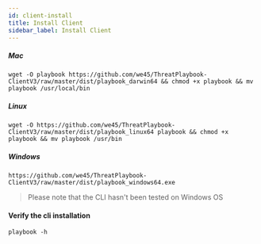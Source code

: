 ```yaml
---
id: client-install
title: Install Client
sidebar_label: Install Client
---
```


##### Mac

```
wget -O playbook https://github.com/we45/ThreatPlaybook-ClientV3/raw/master/dist/playbook_darwin64 && chmod +x playbook && mv playbook /usr/local/bin
```

##### Linux

```
wget -O https://github.com/we45/ThreatPlaybook-ClientV3/raw/master/dist/playbook_linux64 playbook && chmod +x playbook && mv playbook /usr/bin
```

##### Windows

```
https://github.com/we45/ThreatPlaybook-ClientV3/raw/master/dist/playbook_windows64.exe
```

> Please note that the CLI hasn't been tested on Windows OS 



#### Verify the cli installation

```
playbook -h
```
